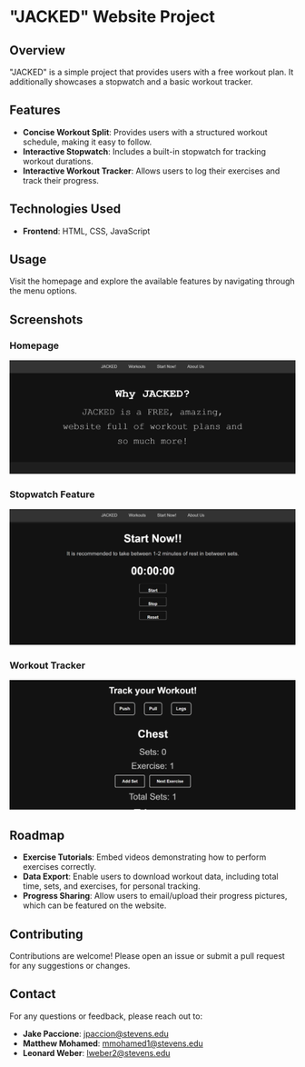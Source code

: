 # "JACKED" Website Project

## Overview
"JACKED" is a simple project that provides users with a free workout plan. It additionally showcases a stopwatch and a basic workout tracker.

## Features
- **Concise Workout Split**: Provides users with a structured workout schedule, making it easy to follow.
- **Interactive Stopwatch**: Includes a built-in stopwatch for tracking workout durations. 
- **Interactive Workout Tracker**: Allows users to log their exercises and track their progress.

## Technologies Used
- **Frontend**: HTML, CSS, JavaScript

## Usage
Visit the homepage and explore the available features by navigating through the menu options.

## Screenshots

### Homepage
![Homepage Screenshot](images/homepage.png)

### Stopwatch Feature
![Stopwatch Screenshot](images/stopwatch.png)

### Workout Tracker
![Tracker Screenshot](images/tracker.png)

## Roadmap
- **Exercise Tutorials**: Embed videos demonstrating how to perform exercises correctly.
- **Data Export**: Enable users to download workout data, including total time, sets, and exercises, for personal tracking.
- **Progress Sharing**: Allow users to email/upload their progress pictures, which can be featured on the website.

## Contributing
Contributions are welcome! Please open an issue or submit a pull request for any suggestions or changes.

## Contact
For any questions or feedback, please reach out to:
- **Jake Paccione**: jpaccion@stevens.edu
- **Matthew Mohamed**: mmohamed1@stevens.edu
- **Leonard Weber**: lweber2@stevens.edu
